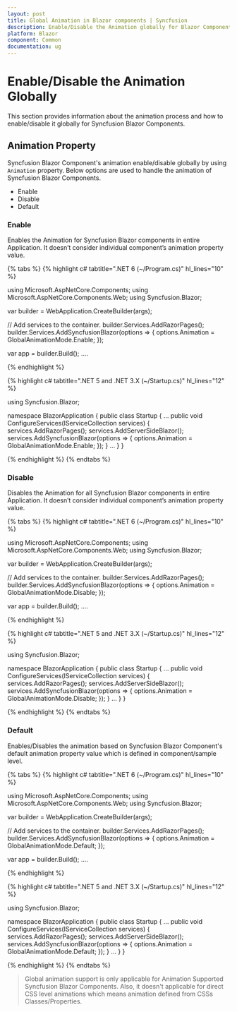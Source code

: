 ```yaml
---
layout: post
title: Global Animation in Blazor components | Syncfusion
description: Enable/Disable the Animation globally for Blazor Components.
platform: Blazor
component: Common
documentation: ug
---
```


# Enable/Disable the Animation Globally

This section provides information about the animation process and how to enable/disable it globally for Syncfusion Blazor Components.

## Animation Property

Syncfusion Blazor Component's animation enable/disable globally by using `Animation` property. Below options are used to handle the animation of Syncfusion Blazor Components. 

* Enable
* Disable
* Default

### Enable

Enables the Animation for Syncfusion Blazor components in entire Application. It doesn’t consider individual component’s animation property value.

{% tabs %}
{% highlight c# tabtitle=".NET 6 (~/Program.cs)" hl_lines="10" %}

using Microsoft.AspNetCore.Components;
using Microsoft.AspNetCore.Components.Web;
using Syncfusion.Blazor;

var builder = WebApplication.CreateBuilder(args);

// Add services to the container.
builder.Services.AddRazorPages();
builder.Services.AddSyncfusionBlazor(options => { options.Animation = GlobalAnimationMode.Enable; });

var app = builder.Build();
....

{% endhighlight %}

{% highlight c# tabtitle=".NET 5 and .NET 3.X (~/Startup.cs)" hl_lines="12" %}

using Syncfusion.Blazor;

namespace BlazorApplication
{
    public class Startup
    {
        ...
        public void ConfigureServices(IServiceCollection services)
        {
            services.AddRazorPages();
            services.AddServerSideBlazor();
            services.AddSyncfusionBlazor(options => { options.Animation = GlobalAnimationMode.Enable; });
        }
        ...
    }
}

{% endhighlight %}
{% endtabs %}

### Disable

Disables the Animation for all Syncfusion Blazor components in entire Application. It doesn’t consider individual component’s animation property value.

{% tabs %}
{% highlight c# tabtitle=".NET 6 (~/Program.cs)" hl_lines="10" %}

using Microsoft.AspNetCore.Components;
using Microsoft.AspNetCore.Components.Web;
using Syncfusion.Blazor;

var builder = WebApplication.CreateBuilder(args);

// Add services to the container.
builder.Services.AddRazorPages();
builder.Services.AddSyncfusionBlazor(options => { options.Animation = GlobalAnimationMode.Disable; });

var app = builder.Build();
....

{% endhighlight %}

{% highlight c# tabtitle=".NET 5 and .NET 3.X (~/Startup.cs)" hl_lines="12" %}

using Syncfusion.Blazor;

namespace BlazorApplication
{
    public class Startup
    {
        ...
        public void ConfigureServices(IServiceCollection services)
        {
            services.AddRazorPages();
            services.AddServerSideBlazor();
            services.AddSyncfusionBlazor(options => { options.Animation = GlobalAnimationMode.Disable; });
        }
        ...
    }
}

{% endhighlight %}
{% endtabs %}

### Default

Enables/Disables the animation based on Syncfusion Blazor Component's default animation property value which is defined in component/sample level.

{% tabs %}
{% highlight c# tabtitle=".NET 6 (~/Program.cs)" hl_lines="10" %}

using Microsoft.AspNetCore.Components;
using Microsoft.AspNetCore.Components.Web;
using Syncfusion.Blazor;

var builder = WebApplication.CreateBuilder(args);

// Add services to the container.
builder.Services.AddRazorPages();
builder.Services.AddSyncfusionBlazor(options => { options.Animation = GlobalAnimationMode.Default; });

var app = builder.Build();
....

{% endhighlight %}

{% highlight c# tabtitle=".NET 5 and .NET 3.X (~/Startup.cs)" hl_lines="12" %}

using Syncfusion.Blazor;

namespace BlazorApplication
{
    public class Startup
    {
        ...
        public void ConfigureServices(IServiceCollection services)
        {
            services.AddRazorPages();
            services.AddServerSideBlazor();
            services.AddSyncfusionBlazor(options => { options.Animation = GlobalAnimationMode.Default; });
        }
        ...
    }
}

{% endhighlight %}
{% endtabs %}

> Global animation support is only applicable for Animation Supported Syncfusion Blazor Components. Also, it doesn't applicable for direct CSS level animations which means animation defined from CSSs Classes/Properties.